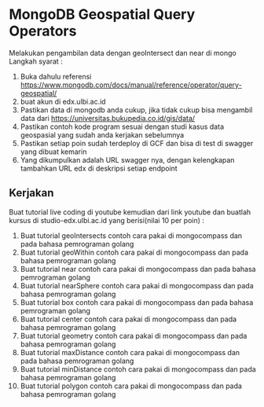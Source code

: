 # MongoDB Geospatial Query Operators

Melakukan pengambilan data dengan geoIntersect dan near di mongo
Langkah syarat :

1. Buka dahulu referensi <https://www.mongodb.com/docs/manual/reference/operator/query-geospatial/>  
2. buat akun di edx.ulbi.ac.id
3. Pastikan data di mongodb anda cukup, jika tidak cukup bisa mengambil data dari <https://universitas.bukupedia.co.id/gis/data/>
4. Pastikan contoh kode program sesuai dengan studi kasus data geospasial yang sudah anda kerjakan sebelumnya
5. Pastikan setiap poin sudah terdeploy di GCF dan bisa di test di swagger yang dibuat kemarin
6. Yang dikumpulkan adalah URL swagger nya, dengan kelengkapan tambahkan URL edx di deskripsi setiap endpoint

## Kerjakan

Buat tutorial live coding di youtube kemudian dari link youtube dan buatlah kursus di studio-edx.ulbi.ac.id yang berisi(nilai 10 per poin) :

1. Buat tutorial geoIntersects contoh cara pakai di mongocompass dan pada bahasa pemrograman golang
2. Buat tutorial geoWithin contoh cara pakai di mongocompass dan pada bahasa pemrograman golang
3. Buat tutorial near contoh cara pakai di mongocompass dan pada bahasa pemrograman golang
4. Buat tutorial nearSphere contoh cara pakai di mongocompass dan pada bahasa pemrograman golang
5. Buat tutorial box contoh cara pakai di mongocompass dan pada bahasa pemrograman golang
6. Buat tutorial center contoh cara pakai di mongocompass dan pada bahasa pemrograman golang
7. Buat tutorial geometry contoh cara pakai di mongocompass dan pada bahasa pemrograman golang
8. Buat tutorial maxDistance contoh cara pakai di mongocompass dan pada bahasa pemrograman golang
9. Buat tutorial minDistance contoh cara pakai di mongocompass dan pada bahasa pemrograman golang
10. Buat tutorial polygon contoh cara pakai di mongocompass dan pada bahasa pemrograman golang

